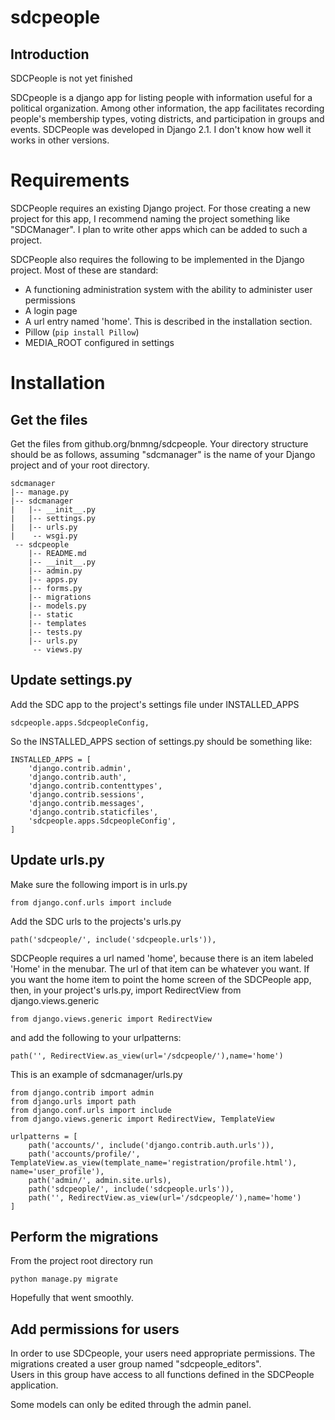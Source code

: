 # sdcpeople

## Introduction

SDCPeople is not yet finished

SDCpeople is a django app for listing people with information useful for a political organization.  Among other information, the app facilitates 
recording people's membership types, voting districts, and participation in groups and events.  SDCPeople was developed in Django 2.1.  I don't know how well it works
in other versions.

# Requirements

SDCPeople requires an existing Django project.  For those creating a new project for this app, I recommend naming the project something like "SDCManager".  I plan to 
write other apps which can be added to such a project.  

SDCPeople also requires the following to be implemented in the Django project.  Most of these are standard:

+ A functioning administration system with the ability to administer user permissions
+ A login page
+ A url entry named 'home'.  This is described in the installation section.
+ Pillow (`pip install Pillow`)
+ MEDIA_ROOT configured in settings

# Installation

## Get the files

Get the files from github.org/bnmng/sdcpeople.  Your directory structure should be as follows, assuming "sdcmanager" is the name of your Django project and 
of your root directory.  

    sdcmanager  
    |-- manage.py  
    |-- sdcmanager  
    |   |-- __init__.py  
    |   |-- settings.py  
    |   |-- urls.py  
    |    -- wsgi.py  
     -- sdcpeople  
        |-- README.md  
        |-- __init__.py  
        |-- admin.py  
        |-- apps.py  
        |-- forms.py  
        |-- migrations  
        |-- models.py  
        |-- static  
        |-- templates  
        |-- tests.py  
        |-- urls.py  
         -- views.py  

## Update settings.py

Add the SDC app to the project's settings file under INSTALLED_APPS  

    sdcpeople.apps.SdcpeopleConfig,  

So the INSTALLED_APPS section of settings.py should be something like:  

    INSTALLED_APPS = [  
        'django.contrib.admin',  
        'django.contrib.auth',  
        'django.contrib.contenttypes',  
        'django.contrib.sessions',  
        'django.contrib.messages',  
        'django.contrib.staticfiles',  
        'sdcpeople.apps.SdcpeopleConfig',  
    ]  

## Update urls.py

Make sure the following import is in urls.py  

    from django.conf.urls import include  
  
Add the SDC urls to the projects's urls.py  
  
    path('sdcpeople/', include('sdcpeople.urls')),  

SDCPeople requires a url named 'home', because there is an item labeled 'Home' in the menubar.  The url of that item can be whatever you want.  If you want  the home 
item to point the home screen of the SDCPeople app, then, in your project's urls.py,  import RedirectView from django.views.generic  

    from django.views.generic import RedirectView  

and add the following to your urlpatterns:  

    path('', RedirectView.as_view(url='/sdcpeople/'),name='home')  
  
This is an example of sdcmanager/urls.py
  
    from django.contrib import admin
    from django.urls import path
    from django.conf.urls import include
    from django.views.generic import RedirectView, TemplateView

    urlpatterns = [
        path('accounts/', include('django.contrib.auth.urls')),
        path('accounts/profile/', TemplateView.as_view(template_name='registration/profile.html'), name='user_profile'),
        path('admin/', admin.site.urls),
        path('sdcpeople/', include('sdcpeople.urls')),
        path('', RedirectView.as_view(url='/sdcpeople/'),name='home')
    ]


## Perform the migrations

From the project root directory run  

    python manage.py migrate  

Hopefully that went smoothly.    

## Add permissions for users

In order to use SDCpeople, your users need appropriate permissions.  The migrations created a user group named "sdcpeople_editors".    
Users in this group have access to all functions defined in the SDCPeople application.   

Some models can only be edited through the admin panel.  


